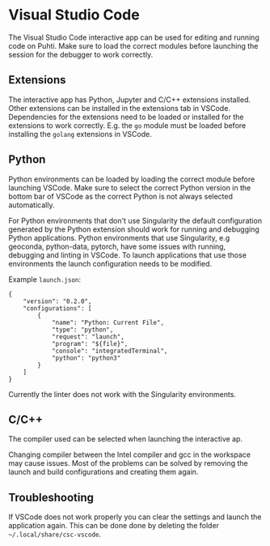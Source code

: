 # Visual Studio Code
The Visual Studio Code interactive app can be used for editing and running code on Puhti.
Make sure to load the correct modules before launching the session for the debugger to work correctly.

## Extensions
The interactive app has Python, Jupyter and C/C++ extensions installed.
Other extensions can be installed in the extensions tab in VSCode.
Dependencies for the extensions need to be loaded or installed for the extensions to work correctly.
E.g. the `go` module must be loaded before installing the `golang` extensions in VSCode.

## Python
Python environments can be loaded by loading the correct module before launching VSCode.
Make sure to select the correct Python version in the bottom bar of VSCode as the correct Python is not always selected automatically.

For Python environments that don't use Singularity the default configuration generated by the Python extension should work for running and debugging Python applications.
Python environments that use Singularity, e.g geoconda, python-data, pytorch, have some issues with running, debugging and linting in VSCode.
To launch applications that use those environments the launch configuration needs to be modified.

Example `launch.json`:
```
{
    "version": "0.2.0",
    "configurations": [
        {
            "name": "Python: Current File",
            "type": "python",
            "request": "launch",
            "program": "${file}",
            "console": "integratedTerminal",
            "python": "python3"
        }
    ]
}
```
Currently the linter does not work with the Singularity environments.

## C/C++
The compiler used can be selected when launching the interactive ap.

Changing compiler between the Intel compiler and gcc in the workspace may cause issues.
Most of the problems can be solved by removing the launch and build configurations and creating them again.

## Troubleshooting
If VSCode does not work properly you can clear the settings and launch the application again.
This can be done done by deleting the folder `~/.local/share/csc-vscode`.
